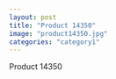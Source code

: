 ```yaml
---
layout: post
title: "Product 14350"
image: "product14350.jpg"
categories: "category1"
---
```

Product 14350
